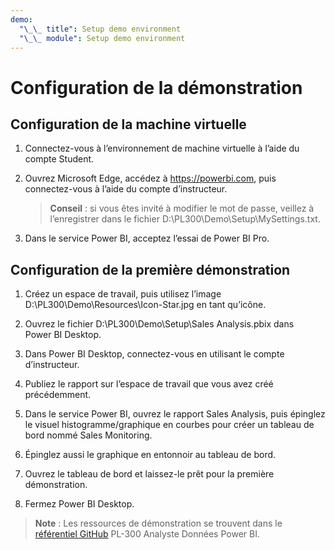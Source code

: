 ```yaml
---
demo:
  "\_\_ title": Setup demo environment
  "\_\_ module": Setup demo environment
---
```


# Configuration de la démonstration

## Configuration de la machine virtuelle

1. Connectez-vous à l’environnement de machine virtuelle à l’aide du compte Student.

1. Ouvrez Microsoft Edge, accédez à <https://powerbi.com>, puis connectez-vous à l’aide du compte d’instructeur.
    > **Conseil** : si vous êtes invité à modifier le mot de passe, veillez à l’enregistrer dans le fichier D:\PL300\Demo\Setup\MySettings.txt.

1. Dans le service Power BI, acceptez l’essai de Power BI Pro.

## Configuration de la première démonstration

1. Créez un espace de travail, puis utilisez l’image D:\PL300\Demo\Resources\Icon-Star.jpg en tant qu’icône.

1. Ouvrez le fichier D:\PL300\Demo\Setup\Sales Analysis.pbix dans Power BI Desktop.

1. Dans Power BI Desktop, connectez-vous en utilisant le compte d’instructeur.

1. Publiez le rapport sur l’espace de travail que vous avez créé précédemment.

1. Dans le service Power BI, ouvrez le rapport Sales Analysis, puis épinglez le visuel histogramme/graphique en courbes pour créer un tableau de bord nommé Sales Monitoring.

1. Épinglez aussi le graphique en entonnoir au tableau de bord.

1. Ouvrez le tableau de bord et laissez-le prêt pour la première démonstration.

1. Fermez Power BI Desktop.

> **Note** : Les ressources de démonstration se trouvent dans le [référentiel GitHub](https://github.com/MicrosoftLearning/PL-300-Microsoft-Power-BI-Data-Analyst/tree/Main/Allfiles/Demo) PL-300 Analyste Données Power BI.
